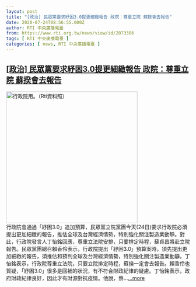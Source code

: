 ```yaml
---
layout: post
title: "[政治] 民眾黨要求紓困3.0提更細緻報告 政院：尊重立院 蘇揆會去報告"
date: 2020-07-24T08:56:55.000Z
author: RTI 中央廣播電臺
from: https://www.rti.org.tw/news/view/id/2073386
tags: [ RTI 中央廣播電臺 ]
categories: [ news, RTI 中央廣播電臺 ]
---
```

<!--1595581015000-->
[[政治] 民眾黨要求紓困3.0提更細緻報告 政院：尊重立院 蘇揆會去報告](https://www.rti.org.tw/news/view/id/2073386)
------

<div>
<img src="https://static.rti.org.tw/assets/thumbnails/2018/06/04/152811512910967.png" width="360" alt="行政院用。（Rti資料照）" title="行政院用。（Rti資料照）"><br>行政院會通過「紓困3.0」追加預算，民眾黨立院黨團今天(24日)要求行政院必須提出更加細緻的報告，推估全球及台灣經濟情勢，特別強化關注製造業動靜。對此，行政院發言人丁怡銘回應，尊重立法院安排，只要排定時程，蘇貞昌將赴立院報告。民眾黨團總召賴香伶表示，行政院提出「紓困3.0」預算案時，須先提出更加細緻的報告，須推估和預判全球及台灣經濟情勢，特別強化關注製造業動靜。丁怡銘表示，行政院尊重立法院，只要立院排定時程，蘇揆一定會去報告。賴香伶也質疑，「紓困3.0」很多是回補的狀況，有不符合財政紀律的疑慮。丁怡銘表示，政府財政紀律良好，因此才有財源對抗疫情。他說，蔡...<a target="_blank" href="https://www.rti.org.tw/news/view/id/2073386">...more</a>
</div>
